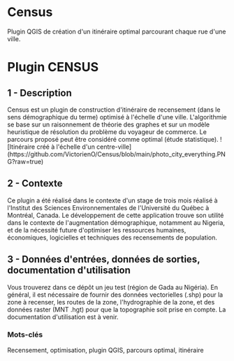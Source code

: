 # Census
Plugin QGIS de création d'un itinéraire optimal parcourant chaque rue d'une ville.
<h1>Plugin CENSUS</h1>

<h2>1 - Description </h2>
Census est un plugin de construction d'itinéraire de recensement (dans le sens démographique du terme) optimisé à l'échelle d'une ville. L'algorithmie se base sur un raisonnement de théorie des graphes et sur un modèle heuristique de résolution du problème du voyageur de commerce. Le parcours proposé peut être considéré comme optimal (étude statistique).
![Itinéraire créé à l'échelle d'un centre-ville](https://github.com/VictorienO/Census/blob/main/photo_city_everything.PNG?raw=true)

<h2>2 - Contexte </h2>
Ce plugin a été réalisé dans le contexte d'un stage de trois mois réalisé à l'Institut des Sciences Environnementales de l'Université du Québec à Montréal, Canada.
Le développement de cette application trouve son utilité dans le contexte de l'augmentation démographique, notamment au Nigeria, et de la nécessité future d'optimiser les ressources humaines, économiques, logicielles et techniques des recensements de population.


<h2>3 - Données d'entrées, données de sorties, documentation d'utilisation </h2>
Vous trouverez dans ce dépôt un jeu test (région de Gada au Nigéria). En général, il est nécessaire de fournir des données vectorielles (.shp) pour la zone à recenser, les routes de la zone, l'hydrographie de la zone, et des données raster (MNT .hgt) pour que la topographie soit prise en compte. La documentation d'utilisation est à venir.

<h3> Mots-clés</h3>
Recensement, optimisation, plugin QGIS, parcours optimal, itinéraire
